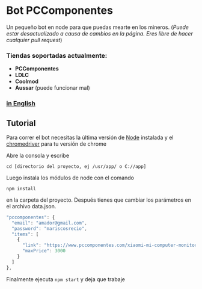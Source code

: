 # Bot PCComponentes

Un pequeño bot en node para que puedas mearte en los mineros. (_Puede estar desactualizado a causa de cambios en la página. Eres libre de hacer cualquier pull request_)

### Tiendas soportadas actualmente:

- **PCComponentes**
- **LDLC**
- **Coolmod**
- **Aussar** (puede funcionar mal)

### [in English](https://github.com/elpatronaco/pccomponentes-buy-bot/blob/master/readme.md)

## Tutorial

Para correr el bot necesitas la última versión de [Node](https://nodejs.org/es/download/) instalada y el [chromedriver](https://chromedriver.chromium.org/getting-started) para tu versión de chrome

Abre la consola y escribe

```console
cd [directorio del proyecto, ej /usr/app/ o C://app]
```

Luego instala los módulos de node con el comando

```console
npm install
```

en la carpeta del proyecto. Después tienes que cambiar los parámetros en el archivo data.json.

```javascript
"pccomponentes": {
  "email": "amador@gmail.com",
  "password": "mariscosrecio",
  "items": [
    {
      "link": "https://www.pccomponentes.com/xiaomi-mi-computer-monitor-light-bar?gclid=Cj0KCQiAhP2BBhDdARIsAJEzXlFGPt39wcTtyjo0deaBkYmMFp7w0uHrSrSwFlMSCJzVJIUCZZYrQs0aAvfzEALw_wcB&",
      "maxPrice": 3000
    }
  ]
},
```

Finalmente ejecuta `npm start` y deja que trabaje
